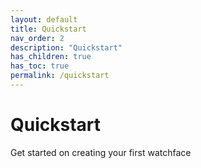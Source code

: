 ```yaml
---
layout: default
title: Quickstart
nav_order: 2
description: "Quickstart"
has_children: true
has_toc: true
permalink: /quickstart
---
```

# Quickstart

Get started on creating your first watchface

